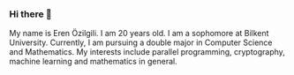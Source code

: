 ### Hi there 👋
My name is Eren Özilgili. I am 20 years old. I am a sophomore at Bilkent University. Currently, I am pursuing a double major in Computer Science and Mathematics. My interests include parallel programming, cryptography, machine learning and mathematics in general. 


<!--
**ErenOzilgili/ErenOzilgili** is a ✨ _special_ ✨ repository because its `README.md` (this file) appears on your GitHub profile.

Here are some ideas to get you started:

- 🔭 I’m currently working on ...
- 🌱 I’m currently learning ...
- 👯 I’m looking to collaborate on ...
- 🤔 I’m looking for help with ...
- 💬 Ask me about ...
- 📫 How to reach me: ...
- 😄 Pronouns: ...
- ⚡ Fun fact: ...
-->
